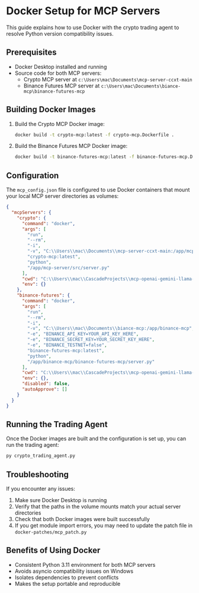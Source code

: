 # Docker Setup for MCP Servers

This guide explains how to use Docker with the crypto trading agent to resolve Python version compatibility issues.

## Prerequisites

- Docker Desktop installed and running
- Source code for both MCP servers:
  - Crypto MCP server at `c:\Users\mac\Documents\mcp-server-ccxt-main`
  - Binance Futures MCP server at `c:\Users\mac\Documents\biance-mcp\binance-futures-mcp`

## Building Docker Images

1. Build the Crypto MCP Docker image:
   ```bash
   docker build -t crypto-mcp:latest -f crypto-mcp.Dockerfile .
   ```

2. Build the Binance Futures MCP Docker image:
   ```bash
   docker build -t binance-futures-mcp:latest -f binance-futures-mcp.Dockerfile .
   ```

## Configuration

The `mcp_config.json` file is configured to use Docker containers that mount your local MCP server directories as volumes:

```json
{
  "mcpServers": {
    "crypto": {
      "command": "docker",
      "args": [
        "run",
        "--rm",
        "-i",
        "-v", "C:\\Users\\mac\\Documents\\mcp-server-ccxt-main:/app/mcp-server",
        "crypto-mcp:latest",
        "python",
        "/app/mcp-server/src/server.py"
      ],
      "cwd": "C:\\Users\\mac\\CascadeProjects\\mcp-openai-gemini-llama-example",
      "env": {}
    },
    "binance-futures": {
      "command": "docker",
      "args": [
        "run",
        "--rm",
        "-i",
        "-v", "C:\\Users\\mac\\Documents\\biance-mcp:/app/binance-mcp",
        "-e", "BINANCE_API_KEY=YOUR_API_KEY_HERE",
        "-e", "BINANCE_SECRET_KEY=YOUR_SECRET_KEY_HERE",
        "-e", "BINANCE_TESTNET=false",
        "binance-futures-mcp:latest",
        "python",
        "/app/binance-mcp/binance-futures-mcp/server.py"
      ],
      "cwd": "C:\\Users\\mac\\CascadeProjects\\mcp-openai-gemini-llama-example",
      "env": {},
      "disabled": false,
      "autoApprove": []
    }
  }
}
```

## Running the Trading Agent

Once the Docker images are built and the configuration is set up, you can run the trading agent:

```bash
py crypto_trading_agent.py
```

## Troubleshooting

If you encounter any issues:

1. Make sure Docker Desktop is running
2. Verify that the paths in the volume mounts match your actual server directories
3. Check that both Docker images were built successfully
4. If you get module import errors, you may need to update the patch file in `docker-patches/mcp_patch.py`

## Benefits of Using Docker

- Consistent Python 3.11 environment for both MCP servers
- Avoids asyncio compatibility issues on Windows
- Isolates dependencies to prevent conflicts
- Makes the setup portable and reproducible
